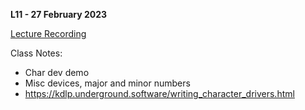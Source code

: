 **L11 - 27 February 2023**

[Lecture Recording](https://youtu.be/qK0jzmyhdts)

Class Notes:

* Char dev demo
* Misc devices, major and minor numbers
* <https://kdlp.underground.software/writing_character_drivers.html>
